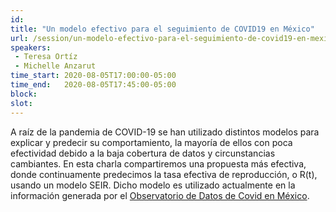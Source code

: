```yaml
---
id: 
title: "Un modelo efectivo para el seguimiento de COVID19 en México"
url: /session/un-modelo-efectivo-para-el-seguimiento-de-covid19-en-mexico/
speakers:
 - Teresa Ortíz
 - Michelle Anzarut
time_start: 2020-08-05T17:00:00-05:00
time_end:   2020-08-05T17:45:00-05:00
block: 
slot: 
---
```


A raíz de la pandemia de COVID-19 se han utilizado distintos modelos para explicar y predecir su comportamiento, la mayoría de ellos con poca efectividad debido a la baja cobertura de datos y circunstancias cambiantes. En esta charla compartiremos una propuesta más efectiva, donde continuamente predecimos la tasa efectiva de reproducción, o R(t), usando un modelo SEIR. Dicho modelo es utilizado actualmente en la información generada por el <a href="https://datoscovid.mx/">Observatorio de Datos de Covid en México</a>.